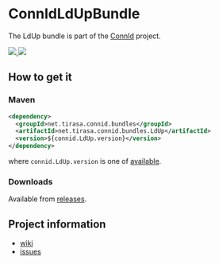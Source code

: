 <!--

    Copyright (C) 2025 ConnId (connid-dev@googlegroups.com)

    Licensed under the Apache License, Version 2.0 (the "License");
    you may not use this file except in compliance with the License.
    You may obtain a copy of the License at

            http://www.apache.org/licenses/LICENSE-2.0

    Unless required by applicable law or agreed to in writing, software
    distributed under the License is distributed on an "AS IS" BASIS,
    WITHOUT WARRANTIES OR CONDITIONS OF ANY KIND, either express or implied.
    See the License for the specific language governing permissions and
    limitations under the License.

-->
ConnIdLdUpBundle
==============

The LdUp bundle is part of the [ConnId](http://connid.tirasa.net) project.

<a href="https://github.com/Tirasa/ConnIdLdUpBundle/actions/workflows/ci.yml">
  <img src="https://github.com/Tirasa/ConnIdLdUpBundle/actions/workflows/ci.yml/badge.svg"/>
</a>
<a href="#">
  <img src="https://img.shields.io/maven-central/v/net.tirasa.connid.bundles/net.tirasa.connid.bundles.LdUp.svg"/>
</a>

## How to get it

### Maven

```XML
<dependency>
  <groupId>net.tirasa.connid.bundles</groupId>
  <artifactId>net.tirasa.connid.bundles.LdUp</artifactId>
  <version>${connid.LdUp.version}</version>
</dependency>
```

where `connid.LdUp.version` is one of [available](http://repo1.maven.org/maven2/net/tirasa/connid/bundles/net.tirasa.connid.bundles.LdUp/).

### Downloads

Available from [releases](https://github.com/Tirasa/ConnIdLdUpBundle/releases).

## Project information

 * [wiki](https://connid.atlassian.net/wiki/display/BASE/LdUp)
 * [issues](https://connid.atlassian.net/browse/LDUP)
